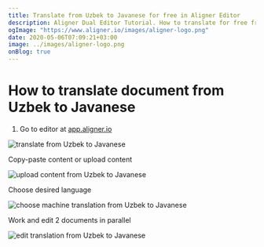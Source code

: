 ```yaml
---
title: Translate from Uzbek to Javanese for free in Aligner Editor
description: Aligner Dual Editor Tutorial. How to translate for free from Uzbek to Javanese. Aligner is multilingual document management platform. 
ogImage: "https://www.aligner.io/images/aligner-logo.png"
date: 2020-05-06T07:09:21+03:00
image: ../images/aligner-logo.png
onBlog: true
---
```


# How to translate document from Uzbek to Javanese

1. Go to editor at [app.aligner.io](https://app.aligner.io "Aligner App web page")

![translate from Uzbek to Javanese](../aligner-blank-editor.png "translate from Uzbek to Javanese")

Copy-paste content or upload content

![upload content from Uzbek to Javanese](../aligner-uploaded-document.png "upload content from Uzbek to Javanese")

Choose desired language

![choose machine translation from Uzbek to Javanese](../aligner-language-dropdown.png "choose machine translation from Uzbek to Javanese")

Work and edit 2 documents in parallel

![edit translation from Uzbek to Javanese](../aligner-double-sitded-editor.png "edit translation from Uzbek to Javanese")


